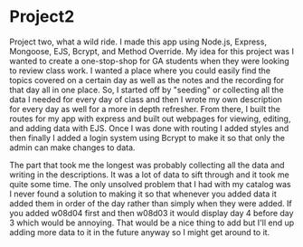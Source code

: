 # Project2
Project two, what a wild ride. I made this app using Node.js, Express, Mongoose, EJS, Bcrypt, and Method Override. My idea for this project was I wanted to create a one-stop-shop for GA students when they were looking to review class work. I wanted a place where you could easily find the topics covered on a certain day as well as the notes and the recording for that day all in one place. So, I started off by "seeding" or collecting all the data I needed for every day of class and then I wrote my own description for every day as well for a more in depth refresher. From there, I built the routes for my app with express and built out webpages for viewing, editing, and adding data with EJS. Once I was done with routing I added styles and then finally I added a login system using Bcrypt to make it so that only the admin can make changes to data.

The part that took me the longest was probably collecting all the data and writing in the descriptions. It was a lot of data to sift through and it took me quite some time. The only unsolved problem that I had with my catalog was I never found a solution to making it so that whenever you added data it added them in order of the day rather than simply when they were added. If you added w08d04 first and then w08d03 it would display day 4 before day 3 which would be annoying. That would be a nice thing to add but I'll end up adding more data to it in the future anyway so I might get around to it.

